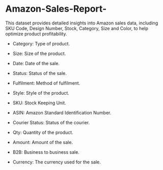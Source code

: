 # Amazon-Sales-Report-
This dataset provides detailed insights into Amazon sales data, including SKU Code, Design Number, Stock, Category, Size and Color, to help optimize product profitability.

- Category: Type of product. 

- Size: Size of the product. 

- Date: Date of the sale. 

- Status: Status of the sale. 

- Fulfilment: Method of fulfilment. 

- Style: Style of the product. 

- SKU: Stock Keeping Unit. 
- ASIN: Amazon Standard Identification Number. 

- Courier Status: Status of the courier. 

- Qty: Quantity of the product. 

- Amount: Amount of the sale. 

- B2B: Business to business sale.

- Currency: The currency used for the sale. 
